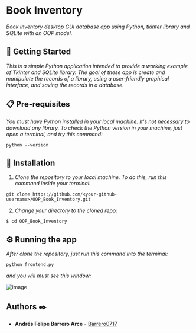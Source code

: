 # Book Inventory 
_Book inventory desktop GUI database app using Python, tkinter library and SQLite with an OOP model._

## 🚀 Getting Started

_This is a simple Python application intended to provide a working example of Tkinter and SQLite library. The goal of these app is create and manipulate the records of a library, using a user-friendly graphical interface, and saving the records in a database._

## 📋 Pre-requisites

_You must have Python installed in your local machine. It's not necessary to download any library. To check the Python version in your machine, just open a terminal, and try this command:_

```
python --version
```

## 🔧 Installation

1. _Clone the repository to your local machine. To do this, run this command inside your terminal:_

```
git clone https://github.com/<your-github-username>/OOP_Book_Inventory.git
```

2. _Change your directory to the cloned repo:_ 
```
$ cd OOP_Book_Inventory
```

## ⚙️ Running the app 

_After clone the repository, just run this command into the terminal:_

```
python frontend.py
```

_and you will must see this window:_

![image](https://user-images.githubusercontent.com/66132335/158262640-f8886ac4-a172-451b-b1fd-96de1baf1253.png)

## Authors ✒️

* **Andrés Felipe Barrero Arce** - [Barrero0717](https://github.com/barrero0717)





